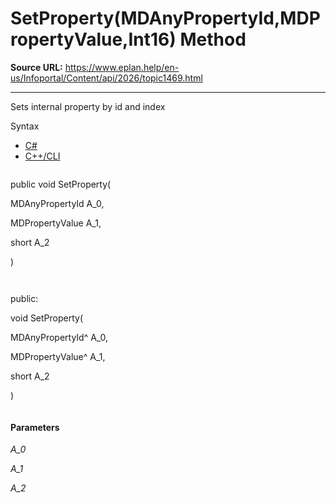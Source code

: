 # SetProperty(MDAnyPropertyId,MDPropertyValue,Int16) Method

**Source URL:** https://www.eplan.help/en-us/Infoportal/Content/api/2026/topic1469.html

---

Sets internal property by id and index

Syntax

- [C#](#i-syntax-CS)
- [C++/CLI](#i-syntax-CPP2005)

```
```
public void SetProperty( 

   MDAnyPropertyId A_0,

   MDPropertyValue A_1,

   short A_2

)
```
```

```
```
public:

void SetProperty( 

   MDAnyPropertyId^ A_0,

   MDPropertyValue^ A_1,

   short A_2

)
```
```

#### Parameters

*A\_0*


*A\_1*


*A\_2*
